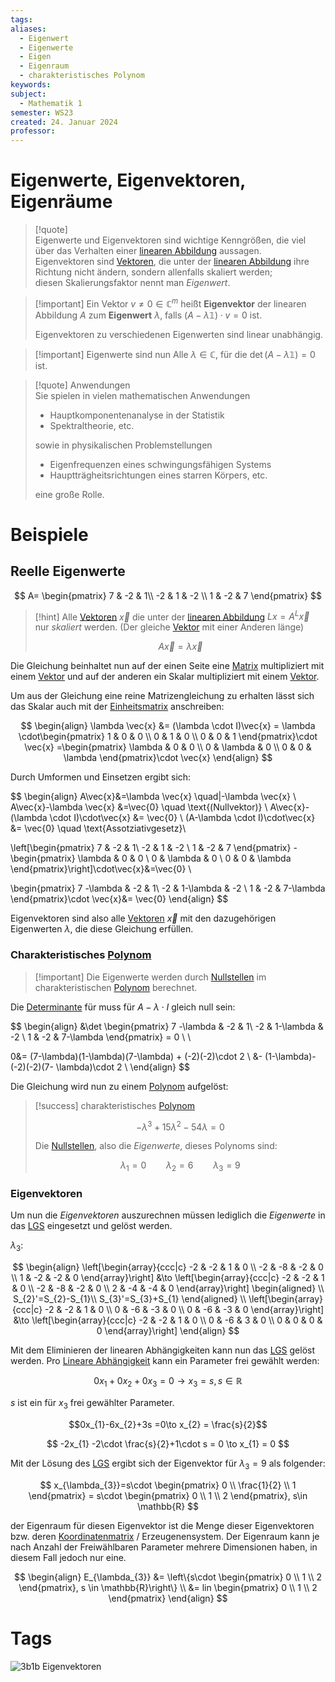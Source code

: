 ```yaml
---
tags: 
aliases:
  - Eigenwert
  - Eigenwerte
  - Eigen
  - Eigenraum
  - charakteristisches Polynom
keywords: 
subject:
  - Mathematik 1
semester: WS23
created: 24. Januar 2024
professor:
---
```

 

# Eigenwerte, Eigenvektoren, Eigenräume

> [!quote]  
> Eigenwerte und Eigenvektoren sind wichtige Kenngrößen, die viel über das Verhalten einer [linearen Abbildung](Algebra/Lineare%20Abbildungen.md) aussagen.  
> Eigenvektoren sind [Vektoren](Vektor.md), die unter der [linearen Abbildung](Algebra/Lineare%20Abbildungen.md) ihre Richtung nicht ändern, sondern allenfalls skaliert werden;  
> diesen Skalierungsfaktor nennt man *Eigenwert*.

> [!important] Ein Vektor $v\neq 0 \in \mathbb{C}^{m}$ heißt **Eigenvektor** der linearen Abbildung $A$ zum **Eigenwert** $\lambda$,
> falls $(A-\lambda \mathbb{1})\cdot v=0$ ist.
> 
> Eigenvektoren zu verschiedenen Eigenwerten sind linear unabhängig.

> [!important] Eigenwerte sind nun Alle $\lambda \in\mathbb{C}$, für die $\det(A-\lambda \mathbb{1})=0$ ist.

> [!quote] Anwendungen  
> Sie spielen in vielen mathematischen Anwendungen
> - Hauptkomponentenanalyse in der Statistik
> - Spektraltheorie, etc.
>
> sowie in physikalischen Problemstellungen
> - Eigenfrequenzen eines schwingungsfähigen Systems
> - Hauptträgheitsrichtungen eines starren Körpers, etc.
> 
> eine große Rolle.

# Beispiele

## Reelle Eigenwerte

$$
A= \begin{pmatrix}
7 & -2 & 1\\
-2 & 1 & -2 \\
1 & -2 & 7
\end{pmatrix}
$$

> [!hint] Alle [Vektoren](Vektor.md) $\vec{x}$ die unter der [linearen Abbildung](Algebra/Lineare%20Abbildungen.md) $Lx = A^{L}\vec{x}$ nur *skaliert* werden. (Der gleiche [Vektor](Vektor.md) mit einer Anderen länge)  
>
> $$A\vec{x}=\lambda \vec{x}$$

Die Gleichung beinhaltet nun auf der einen Seite eine [Matrix](Matrix.md) multipliziert mit einem [Vektor](Vektor.md) und auf der anderen ein Skalar multipliziert mit einem [Vektor](Vektor.md).

Um aus der Gleichung eine reine Matrizengleichung zu erhalten lässt sich das Skalar auch mit der [Einheitsmatrix](Einheitsmatrix.md) anschreiben:

$$
\begin{align}
\lambda \vec{x} &= (\lambda \cdot I)\vec{x} = \lambda \cdot\begin{pmatrix}
1 & 0 & 0 \\
0 & 1 & 0 \\
0 & 0 & 1
\end{pmatrix}\cdot \vec{x} =\begin{pmatrix}
\lambda & 0 & 0 \\
0 & \lambda & 0 \\
0 & 0 & \lambda
\end{pmatrix}\cdot \vec{x}
\end{align}
$$

Durch Umformen und Einsetzen ergibt sich:

$$
\begin{align}
A\vec{x}&=\lambda \vec{x} \quad|-\lambda \vec{x} \\
A\vec{x}-\lambda \vec{x} &=\vec{0} \quad \text{(Nullvektor)} \\
A\vec{x}-(\lambda \cdot I)\cdot\vec{x} &= \vec{0} \\
(A-\lambda \cdot I)\cdot\vec{x} &= \vec{0} \quad \text{Assotziativgesetz}\\

\left[\begin{pmatrix}
7 & -2 & 1\\
-2 & 1 & -2 \\
1 & -2 & 7
\end{pmatrix} - \begin{pmatrix}
\lambda & 0 & 0 \\
0 & \lambda & 0 \\
0 & 0 & \lambda
\end{pmatrix}\right]\cdot\vec{x}&=\vec{0} \\

\begin{pmatrix}
7 -\lambda & -2 & 1\\
-2 & 1-\lambda & -2 \\
1 & -2 & 7-\lambda
\end{pmatrix}\cdot \vec{x}&= \vec{0}
\end{align}
$$

Eigenvektoren sind also alle [Vektoren](Vektor.md) $\vec{x}$ mit den dazugehörigen Eigenwerten $\lambda$, die diese Gleichung erfüllen.

### Charakteristisches [Polynom](Polynom.md)

> [!important] Die Eigenwerte werden durch [Nullstellen](Nullstelle.md) im charakteristischen [Polynom](Polynom.md) berechnet. 

Die [Determinante](Determinante.md) für muss für $A-\lambda \cdot I$ gleich null sein:

$$
\begin{align}
&\det \begin{pmatrix}
7 -\lambda & -2 & 1\\
-2 & 1-\lambda & -2 \\
1 & -2 & 7-\lambda
\end{pmatrix} = 0 \\ \\

0&= (7-\lambda)(1-\lambda)(7-\lambda) + (-2)(-2)\cdot 2 \\
&- (1-\lambda)- (-2)(-2)(7- \lambda)\cdot 2 \\
\end{align}
$$

Die Gleichung wird nun zu einem [Polynom](Polynom.md) aufgelöst:

> [!success] charakteristisches [Polynom](Polynom.md)  
>
> $$-\lambda^{3}+15\lambda^{2}-54\lambda= 0$$
>
> Die [Nullstellen](Nullstelle.md), also die *Eigenwerte*, dieses Polynoms sind:  
>
> $$\lambda_{1} = 0 \qquad \lambda_{2} = 6 \qquad \lambda_{3} = 9$$

### Eigenvektoren

Um nun die *Eigenvektoren* auszurechnen müssen lediglich die *Eigenwerte* in das [LGS](Lineare%20Gleichungssysteme.md) eingesetzt und gelöst werden.

$\lambda_{3}$:

$$
\begin{align}
\left[\begin{array}{ccc|c}
-2 & -2 & 1 & 0 \\
-2 & -8 & -2 & 0 \\
1 & -2 & -2 & 0
\end{array}\right] &\to
\left[\begin{array}{ccc|c}
-2 & -2 & 1 & 0 \\
-2 & -8 & -2 & 0 \\
2 & -4 & -4 & 0
\end{array}\right]
\begin{aligned}
\\
S_{2}'=S_{2}-S_{1}\\
S_{3}'=S_{3}+S_{1}
\end{aligned}
\\
\left[\begin{array}{ccc|c}
-2 & -2 & 1 & 0 \\
0 & -6 & -3 & 0 \\
0 & -6 & -3 & 0
\end{array}\right] &\to
\left[\begin{array}{ccc|c}
-2 & -2 & 1 & 0 \\
0 & -6 & 3 & 0 \\
0 & 0 & 0 & 0
\end{array}\right]
\end{align}
$$

Mit dem Eliminieren der linearen Abhängigkeiten kann nun das [LGS](Lineare%20Gleichungssysteme.md) gelöst werden. Pro [Lineare Abhängigkeit](Algebra/Lineare%20Abhängigkeit.md) kann ein Parameter frei gewählt werden:

$$
0x_{1}+0x_{2}+0x_{3} = 0 \to x_{3} = s, s\in \mathbb{R}
$$

$s$ ist ein für $x_{3}$ frei gewählter Parameter.

$$0x_{1}-6x_{2}+3s =0\to x_{2} = \frac{s}{2}$$

$$
-2x_{1} -2\cdot \frac{s}{2}+1\cdot s = 0 \to x_{1} = 0
$$

Mit der Lösung des [LGS](Lineare%20Gleichungssysteme.md) ergibt sich der Eigenvektor für $\lambda_{3} = 9$ als folgender:

$$
x_{\lambda_{3}}=s\cdot \begin{pmatrix}
0 \\
\frac{1}{2} \\
1
\end{pmatrix} = s\cdot \begin{pmatrix}
0 \\
1 \\
2
\end{pmatrix}, s\in \mathbb{R}
$$

der Eigenraum für diesen Eigenvektor ist die Menge dieser Eigenvektoren bzw. deren [Koordinatenmatrix](Algebra/Koordinatenmatrix.md) / Erzeugenensystem. Der Eigenraum kann je nach Anzahl der Freiwählbaren Parameter mehrere Dimensionen haben, in diesem Fall jedoch nur eine.

$$
\begin{align}
E_{\lambda_{3}} &= \left\{s\cdot \begin{pmatrix}
0 \\ 1 \\ 2 \end{pmatrix}, s \in \mathbb{R}\right\} \\
&= lin \begin{pmatrix}
0 \\ 1 \\ 2
\end{pmatrix}
\end{align}
$$

# Tags

![3b1b Eigenvektoren](https://www.youtube.com/watch?v=PFDu9oVAE-g)